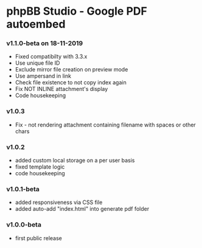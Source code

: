 # phpBB Studio - Google PDF autoembed

### v1.1.0-beta on 18-11-2019
 - Fixed compatibilty with 3.3.x
 - Use unique file ID
 - Exclude mirror file creation on preview mode
 - Use ampersand in link
 - Check file existence to not copy index again
 - Fix NOT INLINE attachment's display
 - Code housekeeping

### v1.0.3
 - Fix - not rendering attachment containing filename with spaces or other chars

### v1.0.2
 - added custom local storage on a per user basis
 - fixed template logic
 - code housekeeping

### v1.0.1-beta
 - added responsiveness via CSS file
 - added auto-add "index.html" into generate pdf folder

### v1.0.0-beta
 - first public release

